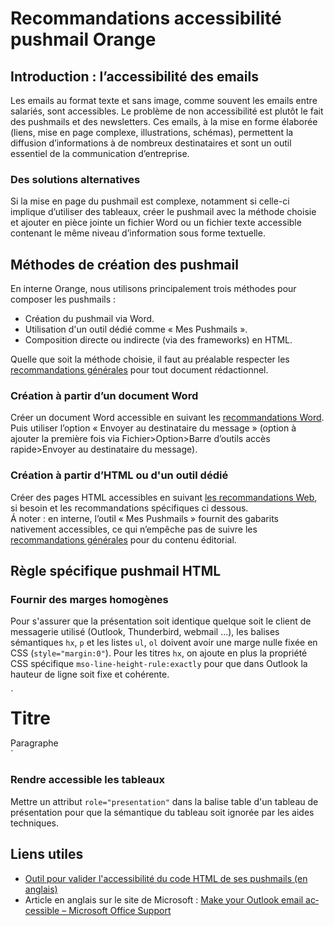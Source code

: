 # Recommandations accessibilité <span lang="en">pushmail</span> Orange  

<script>$(document).ready(function () {
    setBreadcrumb([{"label":"Pushmails"}]);
});</script>


## Introduction&nbsp;: l’accessibilité des emails
Les emails au format texte et sans image, comme souvent les emails entre salariés, sont accessibles. 
Le problème de non accessibilité est plutôt le fait des <span lang="en">pushmails</span> et des newsletters. Ces emails, à la mise en forme élaborée (liens, mise en page complexe, illustrations, schémas), permettent la diffusion d’informations à de nombreux destinataires et sont un outil essentiel de la communication d’entreprise.

### Des solutions alternatives
Si la mise en page du <span lang="en">pushmail</span> est complexe, notamment si celle-ci implique d’utiliser des tableaux, créer le <span lang="en">pushmail</span> avec la méthode choisie et ajouter en pièce jointe un fichier Word ou un fichier texte accessible contenant le même niveau d’information sous forme textuelle.

## Méthodes de création des pushmail
En interne Orange, nous utilisons principalement trois méthodes pour composer les pushmails : 
- Création du <span lang="en">pushmail</span> via Word.
- Utilisation d'un outil dédié comme « Mes Pushmails ».
- Composition directe ou indirecte (via des frameworks) en HTML.

Quelle que soit la méthode choisie, il faut au préalable respecter les [recommandations générales](./editorial.html) pour tout document rédactionnel.

### Création à partir d’un document Word 
Créer un document Word accessible en suivant les [recommandations Word](./word.html). Puis utiliser l’option « Envoyer au destinataire du message » (option à ajouter la première fois via Fichier>Option>Barre d’outils accès rapide>Envoyer au destinataire du message). 

### Création à partir d’HTML ou d'un outil dédié
Créer des pages HTML accessibles en suivant [les recommandations Web](../web/index.html), si besoin et les recommandations spécifiques ci dessous.  
Á noter : en interne, l’outil « Mes Pushmails » fournit des gabarits nativement accessibles, ce qui n’empêche pas de suivre les [recommandations générales](./editorial.html) pour du contenu éditorial.

## Règle spécifique <span lang="en">pushmail</span> HTML

### Fournir des marges homogènes
Pour s'assurer que la présentation soit identique quelque soit le client de messagerie utilisé (Outlook, Thunderbird, webmail ...), les balises sémantiques `hx`, `p` et les listes `ul`, `ol` doivent avoir une marge nulle fixée en <abbr>CSS</abbr> (`style="margin:0"`).
Pour les titres `hx`, on ajoute en plus la propriété <abbr>CSS</abbr> spécifique `mso-line-height-rule:exactly` pour que dans Outlook la hauteur de ligne soit fixe et cohérente.

`<h1 style="margin:0; mso-line-height-rule:exactly;">Titre</h1>
  <p style="margin:0;">Paragraphe</p>`

### Rendre accessible les tableaux
Mettre un attribut <code>role="presentation"</code> dans la balise table d'un tableau de présentation pour que la sémantique du tableau soit ignorée par les aides techniques.  

## Liens utiles
- [Outil pour valider l'accessibilité du code HTML de ses pushmails (en anglais)](http://www.accessible-email.org/)
- Article en anglais sur le site de Microsoft : <a lang="en" href="https://support.office.com/en-us/article/Make-your-Outlook-email-accessible-71ce71f4-7b15-4b7a-a2e3-cf91721bbacb">Make your Outlook email accessible – Microsoft Office Support</a>

<!--  This file is part of a11y-guidelines | Our vision of mobile & web accessibility guidelines and best practices, with valid/invalid examples.
 Copyright (C) 2016  Orange SA
 See the Creative Commons Legal Code Attribution-ShareAlike 3.0 Unported License for more details (LICENSE file). -->
